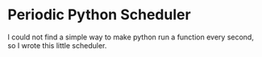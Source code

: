 # Periodic Python Scheduler

I could not find a simple way to make python run a function every second, so I wrote this little scheduler.
